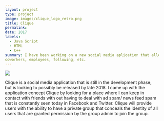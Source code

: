 ```yaml
---
layout: project
type: project
image: images/clique_logo_retro.png
title: Clique
permalink: 
date: 2017
labels:
  - Java Script
  - HTML
  - C++
summary: I have been working on a new social media aplication that allows for users to create personal virtual cliques with their friends,
coworkers, employees, following, etc.
---
```

<img class="ui image" src="{{ site.baseurl }}/images/clique_logo_retro.png">



Clique is a social media application that is still in the development phase, but is looking to possibly be released by late 2018. I came
up with the application concept Clique by looking for a place where I can keep in contact with friends with out having to deal with ad
spam/ news feed spam that is constantly seen today in Facebook and Twitter. Clique will provide users with the ability to have a private
group that conceals the identity of all users that are granted permission by the group admin to join the group.

